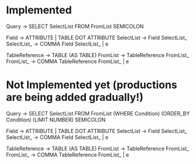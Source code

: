 
# Implemented

Query -> SELECT SelectList FROM FromList SEMICOLON

Field -> ATTRIBUTE | TABLE DOT ATTRIBUTE
SelectList -> Field SelectList_
SelectList_ -> COMMA Field SelectList_ | e

TableReference -> TABLE (AS TABLE)
FromList -> TableReference FromList_
FromList_ -> COMMA TableReference FromList_ | e


# Not Implemented yet (productions are being added gradually!)

Query -> SELECT SelectList FROM FromList (WHERE Condition) (ORDER_BY Condition) (LIMIT NUMBER) SEMICOLON

Field -> ATTRIBUTE | TABLE DOT ATTRIBUTE
SelectList -> Field SelectList_
SelectList_ -> COMMA Field SelectList_ | e

TableReference -> TABLE (AS TABLE)
FromList -> TableReference FromList_
FromList_ -> COMMA TableReference FromList_ | e
